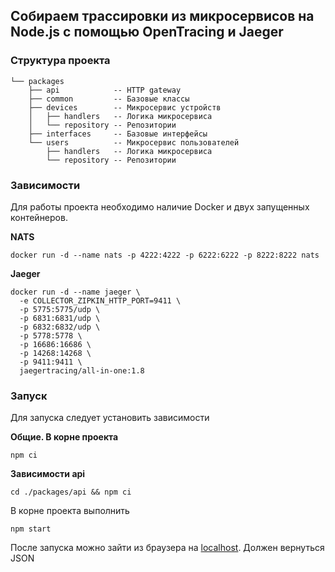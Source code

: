 ## Собираем трассировки из микросервисов на Node.js с помощью OpenTracing и Jaeger

### Структура проекта

```
└── packages
    ├── api            -- HTTP gateway
    ├── common         -- Базовые классы
    ├── devices        -- Микросервис устройств
    │   ├── handlers   -- Логика микросервиса
    │   └── repository -- Репозитории
    ├── interfaces     -- Базовые интерфейсы
    └── users          -- Микросервис пользователей
        ├── handlers   -- Логика микросервиса
        └── repository -- Репозитории
```

### Зависимости
Для работы проекта необходимо наличие Docker и двух запущенных контейнеров.

**NATS**
```
docker run -d --name nats -p 4222:4222 -p 6222:6222 -p 8222:8222 nats
```

**Jaeger**
```
docker run -d --name jaeger \
  -e COLLECTOR_ZIPKIN_HTTP_PORT=9411 \
  -p 5775:5775/udp \
  -p 6831:6831/udp \
  -p 6832:6832/udp \
  -p 5778:5778 \
  -p 16686:16686 \
  -p 14268:14268 \
  -p 9411:9411 \
  jaegertracing/all-in-one:1.8
```

### Запуск
Для запуска следует установить зависимости

**Общие. В корне проекта**
```
npm ci
```

**Зависимости api**
```
cd ./packages/api && npm ci
```

В корне проекта выполнить
```
npm start
```

После запуска можно зайти из браузера на [localhost](http://localhost:5000/devices/1). Должен вернуться JSON 